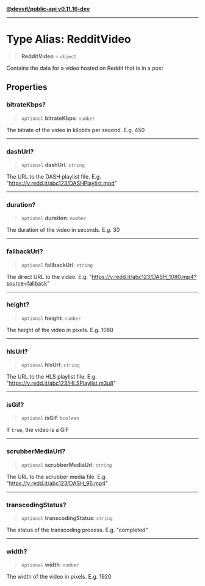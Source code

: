 [**@devvit/public-api v0.11.16-dev**](../../README.md)

---

# Type Alias: RedditVideo

> **RedditVideo** = `object`

Contains the data for a video hosted on Reddit that is in a post

## Properties

<a id="bitratekbps"></a>

### bitrateKbps?

> `optional` **bitrateKbps**: `number`

The bitrate of the video in kilobits per second. E.g. 450

---

<a id="dashurl"></a>

### dashUrl?

> `optional` **dashUrl**: `string`

The URL to the DASH playlist file. E.g. "https://v.redd.it/abc123/DASHPlaylist.mpd"

---

<a id="duration"></a>

### duration?

> `optional` **duration**: `number`

The duration of the video in seconds. E.g. 30

---

<a id="fallbackurl"></a>

### fallbackUrl?

> `optional` **fallbackUrl**: `string`

The direct URL to the video. E.g. "https://v.redd.it/abc123/DASH_1080.mp4?source=fallback"

---

<a id="height"></a>

### height?

> `optional` **height**: `number`

The height of the video in pixels. E.g. 1080

---

<a id="hlsurl"></a>

### hlsUrl?

> `optional` **hlsUrl**: `string`

The URL to the HLS playlist file. E.g. "https://v.redd.it/abc123/HLSPlaylist.m3u8"

---

<a id="isgif"></a>

### isGif?

> `optional` **isGif**: `boolean`

If `true`, the video is a GIF

---

<a id="scrubbermediaurl"></a>

### scrubberMediaUrl?

> `optional` **scrubberMediaUrl**: `string`

The URL to the scrubber media file. E.g. "https://v.redd.it/abc123/DASH_96.mp4"

---

<a id="transcodingstatus"></a>

### transcodingStatus?

> `optional` **transcodingStatus**: `string`

The status of the transcoding process. E.g. "completed"

---

<a id="width"></a>

### width?

> `optional` **width**: `number`

The width of the video in pixels. E.g. 1920
